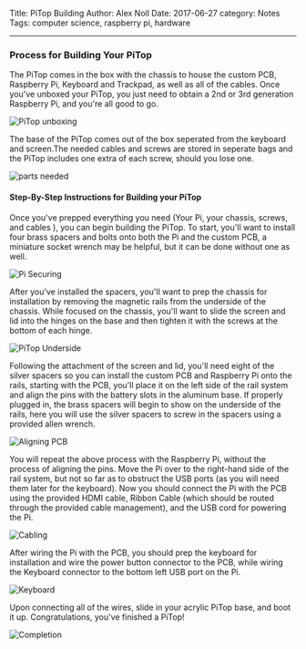 Title: PiTop Building
Author: Alex Noll
Date: 2017-06-27
category: Notes
Tags: computer science, raspberry pi, hardware

***

### Process for Building Your PiTop

The PiTop comes in the box with the chassis to house the custom PCB, Raspberry Pi, Keyboard and Trackpad, as well as all of the cables. Once you've unboxed your PiTop, you just need to obtain a 2nd or 3rd generation Raspberry Pi, and you're all good to go.

![PiTop unboxing](files/images/IMG_3300.jpg)

The base of the PiTop comes out of the box seperated from the keyboard and screen.The needed cables and screws are stored in seperate bags and the PiTop includes one extra of each screw, should you lose one.

![parts needed](files/images/IMG_3283.jpg)

#### Step-By-Step Instructions for Building your PiTop

Once you've prepped everything you need (Your Pi, your chassis, screws, and cables ), you can begin building the PiTop. To start, you'll want to install four brass spacers and bolts onto both the Pi and the custom PCB, a miniature socket wrench may be helpful, but it can be done without one as well.

![Pi Securing](files/images/IMG_3316.jpg)

After you've installed the spacers, you'll want to prep the chassis for installation by removing the magnetic rails from the underside of the chassis. While focused on the chassis, you'll want to slide the screen and lid into the hinges on the base and then tighten it with the screws at the bottom of each hinge.

![PiTop Underside](files/images/IMG_3269.jpg)

Following the attachment of the screen and lid, you'll need eight of the silver spacers so you can install the custom PCB and Raspberry Pi onto the rails, starting with the PCB, you'll place it on the left side of the rail system and align the pins with the battery slots in the aluminum base. If properly plugged in, the brass spacers will begin to show on the underside of the rails, here you will use the silver spacers to screw in the spacers using a provided allen wrench.

![Aligning PCB](files/images/IMG_3297.jpg)

You will repeat the above process with the Raspberry Pi, without the process of aligning the pins. Move the Pi over to the right-hand side of the rail system, but not so far as to obstruct the USB ports (as you will need them later for the keyboard). Now you should connect the Pi with the PCB using the provided HDMI cable, Ribbon Cable (which should be routed through the provided cable management), and the USB cord for powering the Pi.

![Cabling](files/images/IMG_3310.jpg)

After wiring the Pi with the PCB, you should prep the keyboard for installation and wire the power button connector to the PCB, while wiring the Keyboard connector to the bottom left USB port on the Pi.

![Keyboard](files/images/IMG_3282.jpg)

Upon connecting all of the wires, slide in your acrylic PiTop base, and boot it up. Congratulations, you've finished a PiTop!

![Completion](files/images/IMG_3293.jpg)
